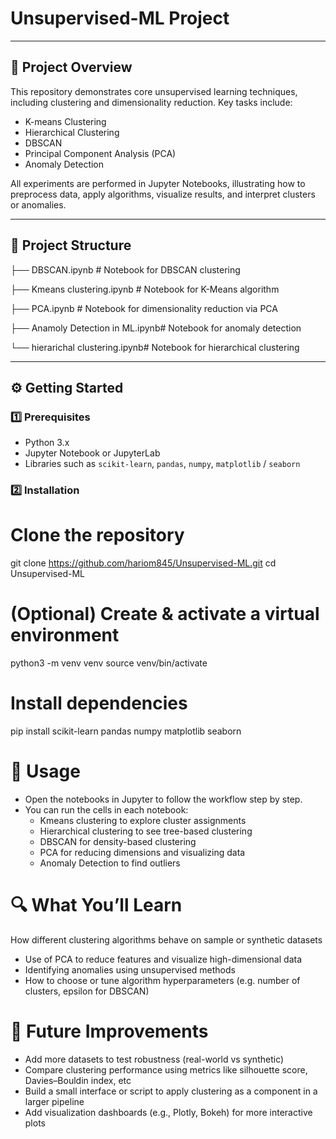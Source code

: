 # Unsupervised-ML Project

---

## 📌 Project Overview

This repository demonstrates core unsupervised learning techniques, including clustering and dimensionality reduction. Key tasks include:

- K-means Clustering  
- Hierarchical Clustering  
- DBSCAN  
- Principal Component Analysis (PCA)  
- Anomaly Detection  

All experiments are performed in Jupyter Notebooks, illustrating how to preprocess data, apply algorithms, visualize results, and interpret clusters or anomalies.

---

## 📂 Project Structure
├── DBSCAN.ipynb # Notebook for DBSCAN clustering

├── Kmeans clustering.ipynb # Notebook for K-Means algorithm

├── PCA.ipynb # Notebook for dimensionality reduction via PCA

├── Anamoly Detection in ML.ipynb# Notebook for anomaly detection

└── hierarichal clustering.ipynb# Notebook for hierarchical clustering

---

## ⚙️ Getting Started

### 1️⃣ Prerequisites

- Python 3.x  
- Jupyter Notebook or JupyterLab  
- Libraries such as `scikit-learn`, `pandas`, `numpy`, `matplotlib` / `seaborn`  

### 2️⃣ Installation

# Clone the repository
git clone https://github.com/hariom845/Unsupervised-ML.git
cd Unsupervised-ML

# (Optional) Create & activate a virtual environment
python3 -m venv venv
source venv/bin/activate

# Install dependencies
pip install scikit-learn pandas numpy matplotlib seaborn

# 🔧 Usage
- Open the notebooks in Jupyter to follow the workflow step by step.
- You can run the cells in each notebook:
  - Kmeans clustering to explore cluster assignments
  - Hierarchical clustering to see tree-based clustering
  - DBSCAN for density-based clustering
  - PCA for reducing dimensions and visualizing data
  - Anomaly Detection to find outliers

# 🔍 What You’ll Learn
How different clustering algorithms behave on sample or synthetic datasets
- Use of PCA to reduce features and visualize high-dimensional data
- Identifying anomalies using unsupervised methods
- How to choose or tune algorithm hyperparameters (e.g. number of clusters, epsilon for DBSCAN)

# 🔮 Future Improvements
- Add more datasets to test robustness (real-world vs synthetic)
- Compare clustering performance using metrics like silhouette score, Davies–Bouldin index, etc
- Build a small interface or script to apply clustering as a component in a larger pipeline
- Add visualization dashboards (e.g., Plotly, Bokeh) for more interactive plots



